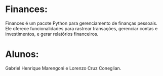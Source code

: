 # Finances:

Finances é um pacote Python para gerenciamento de finanças pessoais. Ele oferece funcionalidades para rastrear transações, gerenciar contas e investimentos, e gerar relatórios financeiros.

# Alunos:

Gabriel Henrique Marengoni e Lorenzo Cruz Coneglian.
